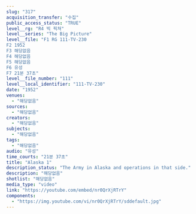 ```yaml
---
slug: "317"
acquisition_transfer: "수집"
public_access_status: "TRUE"
level__rg: "R4 빅 픽쳐"
level__series: "The Big Picture"
level__file: "F1 RG 111-TV-230
F2 1952
F3 해당없음
F4 해당없음
F5 해당없음
F6 유성
F7 21분 37초"
level__file_number: "111"
level__local_identifier: "111-TV-230"
date: "1952"
venues: 
  - "해당없음"
sources: 
  - "해당없음"
creators: 
  - "해당없음"
subjects: 
  - "해당없음"
tags: 
  - "해당없음"
audio: "유성"
time_courts: "21분 37초"
title: "Alaska 1"
description_status: "The Army in Alaska and operations in that side."
description: "해당없음"
shotlist: "해당없음"
media_type: "video"
link: "https://youtube.com/embed/nr0QrXjRTrY"
components: 
  - "https://img.youtube.com/vi/nr0QrXjRTrY/sddefault.jpg"
---
```

